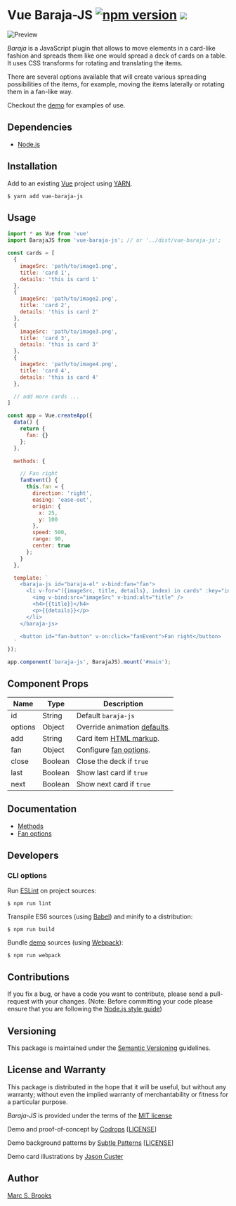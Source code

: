 # Vue Baraja-JS [![npm version](https://badge.fury.io/js/vue-baraja-js.svg)](https://badge.fury.io/js/vue-baraja-js) [![](https://img.shields.io/npm/dm/vue-baraja-js)](https://www.npmjs.com/package/vue-baraja-js)

![Preview](https://raw.githubusercontent.com/nuxy/baraja-js/master/package.gif)

_Baraja_ is a JavaScript plugin that allows to move elements in a card-like fashion and spreads them like one would spread a deck of cards on a table.  It uses CSS transforms for rotating and translating the items.

There are several options available that will create various spreading possibilities of the items, for example, moving the items laterally or rotating them in a fan-like way.

Checkout the [demo](https://nuxy.github.io/baraja-js) for examples of use.

## Dependencies

- [Node.js](https://nodejs.org)

## Installation

Add to an existing [Vue](https://vuejs.org) project using [YARN](https://yarnpkg.com).

    $ yarn add vue-baraja-js

## Usage

```javascript
import * as Vue from 'vue'
import BarajaJS from 'vue-baraja-js'; // or '../dist/vue-baraja-js';

const cards = [
  {
    imageSrc: 'path/to/image1.png',
    title: 'card 1',
    details: 'this is card 1'
  },
  {
    imageSrc: 'path/to/image2.png',
    title: 'card 2',
    details: 'this is card 2'
  },
  {
    imageSrc: 'path/to/image3.png',
    title: 'card 3',
    details: 'this is card 3'
  },
  {
    imageSrc: 'path/to/image4.png',
    title: 'card 4',
    details: 'this is card 4'
  },

  // add more cards ...
]

const app = Vue.createApp({
  data() {
    return {
      fan: {}
    };
  },

  methods: {

    // Fan right
    fanEvent() {
      this.fan = {
        direction: 'right',
        easing: 'ease-out',
        origin: {
          x: 25,
          y: 100
        },
        speed: 500,
        range: 90,
        center: true
      };
    }
  },

  template: `
    <baraja-js id="baraja-el" v-bind:fan="fan">
      <li v-for="({imageSrc, title, details}, index) in cards" :key="index">
        <img v-bind:src="imageSrc" v-bind:alt="title" />
        <h4>{{title}}</h4>
        <p>{{details}}</p>
      </li>
    </baraja-js>

    <button id="fan-button" v-on:click="fanEvent">Fan right</button>
  `
});

app.component('baraja-js', BarajaJS).mount('#main');
```

## Component Props

| Name     | Type     | Description              |
|----------|----------|--------------------------|
| id       | String   | Default `baraja-js`      |
| options  | Object   | Override animation [defaults](https://github.com/nuxy/baraja-js#global-options). |
| add      | String   | Card item [HTML markup](https://github.com/nuxy/baraja-js#html-markup). |
| fan      | Object   | Configure [fan options](https://github.com/nuxy/baraja-js#fan-options). |
| close    | Boolean  | Close the deck if `true` |
| last     | Boolean  | Show last card if `true` |
| next     | Boolean  | Show next card if `true` |

## Documentation

- [Methods](https://github.com/nuxy/baraja-js#methods)
- [Fan options](https://github.com/nuxy/baraja-js#fan-options)

## Developers

### CLI options

Run [ESLint](https://eslint.org) on project sources:

    $ npm run lint

Transpile ES6 sources (using [Babel](https://babeljs.io)) and minify to a distribution:

    $ npm run build

Bundle [demo](https://github.com/nuxy/vue-baraja-js/tree/master/demo) sources (using [Webpack](https://webpack.js.org)):

    $ npm run webpack

## Contributions

If you fix a bug, or have a code you want to contribute, please send a pull-request with your changes. (Note: Before committing your code please ensure that you are following the [Node.js style guide](https://github.com/felixge/node-style-guide))

## Versioning

This package is maintained under the [Semantic Versioning](https://semver.org) guidelines.

## License and Warranty

This package is distributed in the hope that it will be useful, but without any warranty; without even the implied warranty of merchantability or fitness for a particular purpose.

_Baraja-JS_ is provided under the terms of the [MIT license](http://www.opensource.org/licenses/mit-license.php)

Demo and proof-of-concept by [Codrops](https://www.codrops.com) [[LICENSE](http://tympanus.net/codrops/licensing)]

Demo background patterns by [Subtle Patterns](https://subtlepatterns.com) [[LICENSE](http://creativecommons.org/licenses/by-sa/3.0/deed.en_US
)]

Demo card illustrations by [Jason Custer](http://dribbble.com/jdelamancha)

## Author

[Marc S. Brooks](https://github.com/nuxy)
